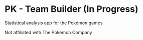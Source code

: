 # PK - Team Builder (In Progress)
 Statistical analysis app for the Pokémon games

Not affiliated with The Pokémon Company
